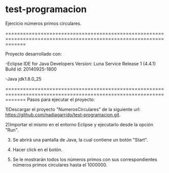 test-programacion
=================

Ejercicio números primos circulares.

===================================================================================================================

Proyecto desarrollado con:

-Eclipse IDE for Java Developers Version: Luna Service Release 1 (4.4.1) Build id: 20140925-1800

-Java jdk1.8.0_25

===================================================================================================================
Pasos para ejecutar el proyecto:

1)Descargar el proyecto "NumerosCirculares" de la siguiente url: 
https://github.com/nadiagarrido/test-programacion.git.

2)Importar el mismo en el entorno Eclipse y ejecutarlo desde la opción "Run".

3) Se abrirá una pantalla de Java, la cual contiene un botón "Start".

4) Hacer click en el botón.

5) Se le mostrarán todos los números primos con sus correspondientes números primos circulares hasta el 1000000.
